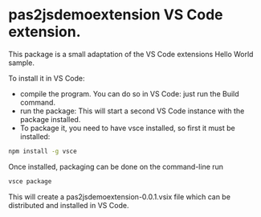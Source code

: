 # pas2jsdemoextension VS Code extension.

This package is a small adaptation of the VS Code extensions Hello World
sample.

To install it in VS Code:
* compile the program. 
   You can do so in VS Code: just run the Build command.
* run the package: 
  This will start a second VS Code instance with the package installed.
* To package it, you need to have vsce installed, so first it must be
installed:
```sh
npm install -g vsce
```
Once installed, packaging can be done on the command-line
run
```sh
vsce package
```

This will create a pas2jsdemoextension-0.0.1.vsix file which can be
distributed and installed in VS Code.

